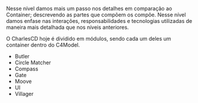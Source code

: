 Nesse nível damos mais um passo nos detalhes em comparação ao Container; descrevendo as partes que compõem os compõe. Nesse nível damos enfase nas interações, responsabilidades e tecnologias utilizadas de maneira mais detalhada que nos níveis anteriores. 

O CharlesCD hoje é dividido em módulos, sendo cada um deles um container dentro do C4Model.

- Butler
- Circle Matcher
- Compass
- Gate
- Moove
- UI
- Villager
